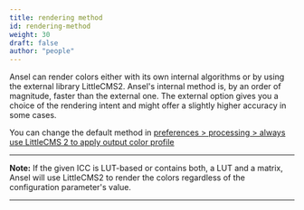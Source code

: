 ```yaml
---
title: rendering method
id: rendering-method
weight: 30
draft: false
author: "people"
---
```


Ansel can render colors either with its own internal algorithms or by using the external library LittleCMS2. Ansel's internal method is, by an order of magnitude, faster than the external one. The external option gives you a choice of the rendering intent and might offer a slightly higher accuracy in some cases.

You can change the default method in [preferences > processing > always use LittleCMS 2 to apply output color profile](../../preferences-settings/processing.md)

---

**Note:** If the given ICC is LUT-based or contains both, a LUT and a matrix, Ansel will use LittleCMS2 to render the colors regardless of the configuration parameter's value.

---
